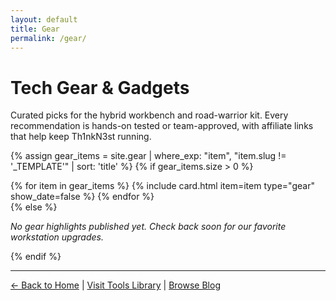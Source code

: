 ```yaml
---
layout: default
title: Gear
permalink: /gear/
---
```


# Tech Gear & Gadgets

Curated picks for the hybrid workbench and road-warrior kit. Every recommendation is hands-on tested or team-approved, with affiliate links that help keep Th1nkN3st running.

{% assign gear_items = site.gear | where_exp: "item", "item.slug != '_TEMPLATE'" | sort: 'title' %}
{% if gear_items.size > 0 %}
<div class="content-grid">
  {% for item in gear_items %}
    {% include card.html item=item type="gear" show_date=false %}
  {% endfor %}
</div>
{% else %}
<p class="empty-state"><em>No gear highlights published yet. Check back soon for our favorite workstation upgrades.</em></p>
{% endif %}

---

<nav class="section-nav">
  <a href="{{ '/' | relative_url }}">← Back to Home</a> | 
  <a href="{{ '/tools/' | relative_url }}">Visit Tools Library</a> | 
  <a href="{{ '/blog/' | relative_url }}">Browse Blog</a>
</nav>
